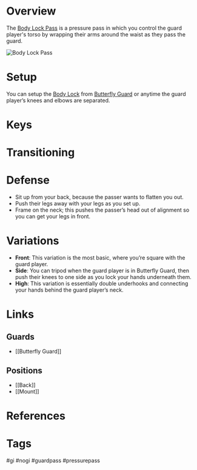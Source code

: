 # Overview
The <u>Body Lock Pass</u> is a pressure pass in which you control the guard player's torso by wrapping their arms around the waist as they pass the guard.

![Body Lock Pass](https://www.bjjee.com/wp-content/uploads/2021/09/bodylock-pass-1.jpg)
# Setup
You can setup the <u>Body Lock</u> from [Butterfly Guard](obsidian://open?vault=Obsidian-BJJ-Notes&file=Guards%2FButterfly%20Guard) or anytime the guard player’s knees and elbows are separated.
# Keys
# Transitioning


# Defense
- Sit up from your back, because the passer wants to flatten you out.
- Push their legs away with your legs as you set up.
- Frame on the neck; this pushes the passer’s head out of alignment so you can get your legs in front.
# Variations
- **Front**: This variation is the most basic, where you’re square with the guard player.
- **Side**: You can tripod when the guard player is in Butterfly Guard, then push their knees to one side as you lock your hands underneath them.
- **High**: This variation is essentially double underhooks and connecting your hands behind the guard player’s neck.
# Links
## Guards
- [[Butterfly Guard]]
## Positions
- [[Back]]
- [[Mount]]
# References
# Tags
#gi #nogi #guardpass #pressurepass 